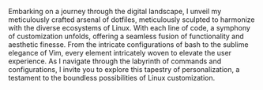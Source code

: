 Embarking on a journey through the digital landscape, I unveil my meticulously crafted arsenal of dotfiles, meticulously sculpted to harmonize with the diverse ecosystems of Linux. With each line of code, a symphony of customization unfolds, offering a seamless fusion of functionality and aesthetic finesse. From the intricate configurations of bash to the sublime elegance of Vim, every element intricately woven to elevate the user experience. As I navigate through the labyrinth of commands and configurations, I invite you to explore this tapestry of personalization, a testament to the boundless possibilities of Linux customization.
